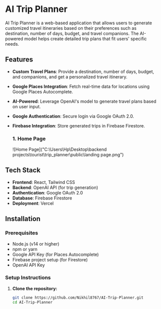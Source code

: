 # AI Trip Planner

AI Trip Planner is a web-based application that allows users to generate customized travel itineraries based on their preferences such as destination, number of days, budget, and travel companions. The AI-powered model helps create detailed trip plans that fit users' specific needs.


## Features

- **Custom Travel Plans**: Provide a destination, number of days, budget, and companions, and get a personalized travel itinerary.
- **Google Places Integration**: Fetch real-time data for locations using Google Places Autocomplete.
- **AI-Powered**: Leverage OpenAI's model to generate travel plans based on user input.
- **Google Authentication**: Secure login via Google OAuth 2.0.
- **Firebase Integration**: Store generated trips in Firebase Firestore.

  ### 1. Home Page
  ![Home Page]("C:\Users\Hp\Desktop\backend projects\tourist\trip_planner\public\landing page.png")

## Tech Stack

- **Frontend**: React, Tailwind CSS
- **Backend**: OpenAI API (for trip generation)
- **Authentication**: Google OAuth 2.0
- **Database**: Firebase Firestore
- **Deployment**: Vercel

## Installation

### Prerequisites

- Node.js (v14 or higher)
- npm or yarn
- Google API Key (for Places Autocomplete)
- Firebase project setup (for Firestore)
- OpenAI API Key

### Setup Instructions

1. **Clone the repository:**
   ```bash
   git clone https://github.com/Nikhil8767/AI-Trip-Planner.git
   cd AI-Trip-Planner
